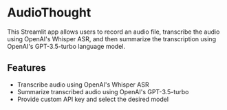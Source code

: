 # AudioThought

This Streamlit app allows users to record an audio file, transcribe the audio using OpenAI's Whisper ASR, and then summarize the transcription using OpenAI's GPT-3.5-turbo language model.

## Features

- Transcribe audio using OpenAI's Whisper ASR
- Summarize transcribed audio using OpenAI's GPT-3.5-turbo
- Provide custom API key and select the desired model

